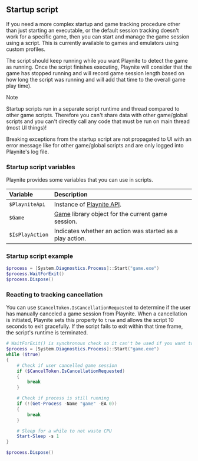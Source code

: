 Startup script
---------------------

If you need a more complex startup and game tracking procedure other than just starting an executable, or the default session tracking doesn't work for a specific game, then you can start and manage the game session using a script. This is currently available to games and emulators using custom profiles.

The script should keep running while you want Playnite to detect the game as running. Once the script finishes executing, Playnite will consider that the game has stopped running and will record game session length based on how long the script was running and will add that time to the overall game play time).

> [!NOTE]
> Startup scripts run in a separate script runtime and thread compared to other game scripts. Therefore you can't share data with other game/global scripts and you can't directly call any code that must be run on main thread (most UI things)!
> 
> Breaking exceptions from the startup script are not propagated to UI with an error message like for other game/global scripts and are only logged into Playnite's log file.

### Startup script variables

Playnite provides some variables that you can use in scripts.

| Variable      | Description                                                                    |
|:------------- |:------------------------------------------------------------------------------ |
| `$PlayniteApi`  | Instance of [Playnite API](xref:Playnite.SDK.IPlayniteAPI).                    |
| `$Game`         | [Game](xref:Playnite.SDK.Models.Game) library object for the current game session. |
| `$IsPlayAction` | Indicates whether an action was started as a play action.                        |

### Startup script example

```powershell
$process = [System.Diagnostics.Process]::Start("game.exe")
$process.WaitForExit()
$process.Dispose()
```

### Reacting to tracking cancellation

You can use `$CancelToken.IsCancellationRequested` to determine if the user has manually canceled a game session from Playnite. When a cancellation is initiated, Playnite sets this property to `true` and allows the script 10 seconds to exit gracefully. If the script fails to exit within that time frame, the script's runtime is terminated.

```powershell
# WaitForExit() is synchronous check so it can't be used if you want to support session cancellation
$process = [System.Diagnostics.Process]::Start("game.exe")
while ($true)
{
    # Check if user cancelled game session
    if ($CancelToken.IsCancellationRequested)
    {
        break
    }

    # Check if process is still running
    if (!(Get-Process -Name "game" -EA 0))
    {
        break
    }

    # Sleep for a while to not waste CPU
    Start-Sleep -s 1
}

$process.Dispose()
```